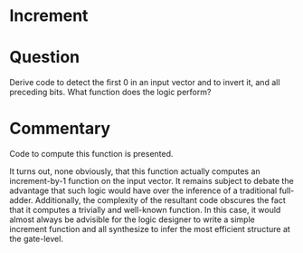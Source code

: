 # Increment

# Question

Derive code to detect the first 0 in an input vector and to invert it, and all
preceding bits. What function does the logic perform?

# Commentary

Code to compute this function is presented.

It turns out, none obviously, that this function actually computes an
increment-by-1 function on the input vector. It remains subject to debate the
advantage that such logic would have over the inference of a traditional
full-adder. Additionally, the complexity of the resultant code obscures the fact
that it computes a trivially and well-known function. In this case, it would
almost always be advisible for the logic designer to write a simple increment
function and all synthesize to infer the most efficient structure at the
gate-level.
